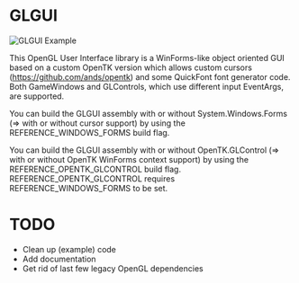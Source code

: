 GLGUI
=====

![GLGUI Example](http://andsz.de/i/GLGUI.png)

This OpenGL User Interface library is a WinForms-like object oriented GUI based on a custom OpenTK version which allows custom cursors (https://github.com/ands/opentk) and some QuickFont font generator code.
Both GameWindows and GLControls, which use different input EventArgs, are supported.

You can build the GLGUI assembly with or without System.Windows.Forms (=> with or without cursor support) by using the REFERENCE_WINDOWS_FORMS build flag.

You can build the GLGUI assembly with or without OpenTK.GLControl (=> with or without OpenTK WinForms context support) by using the REFERENCE_OPENTK_GLCONTROL build flag.
REFERENCE_OPENTK_GLCONTROL requires REFERENCE_WINDOWS_FORMS to be set.


TODO
====

  - Clean up (example) code
  - Add documentation
  - Get rid of last few legacy OpenGL dependencies
